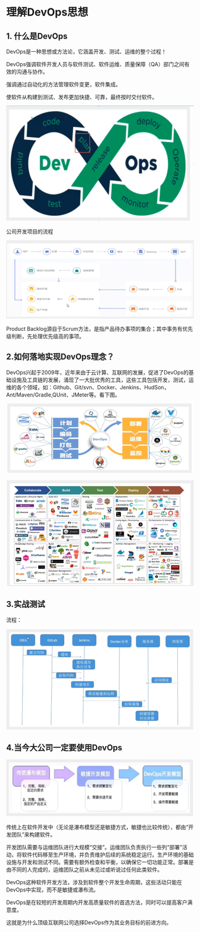 # 理解DevOps思想

## 1. 什么是DevOps

DevOps是一种思想或方法论，它涵盖开发、测试、运维的整个过程！

DevOps强调软件开发人员与软件测试、软件运维、质量保障（QA）部门之间有效的沟通与协作。

强调通过自动化的方法管理软件变更，软件集成。

使软件从构建到测试、发布更加快捷、可靠，最终按时交付软件。

![](https://raw.githubusercontent.com/yimisiyang/cloudimage/master/Image/20200902124956.png)

公司开发项目的流程

![](https://raw.githubusercontent.com/yimisiyang/cloudimage/master/Image/20200902125227.png)

Product Backlog源自于Scrum方法，是指产品待办事项的集合；其中事务有优先级判断，先处理优先级高的事项。

## 2.如何落地实现DevOps理念？

DevOps兴起于2009年，近年来由于云计算、互联网的发展，促进了DevOps的基础设施及工具链的发展，涌现了一大批优秀的工具，这些工具包括开发，测试，运维的各个领域，如：Github、Git/svn、Docker、Jenkins、HudSon，Ant/Maven/Gradle,QUnit、JMeter等。看下图。

![](https://raw.githubusercontent.com/yimisiyang/cloudimage/master/Image/20200902130357.png)

![](https://raw.githubusercontent.com/yimisiyang/cloudimage/master/Image/20200902130454.png)

## 3.实战测试

流程：

![](https://raw.githubusercontent.com/yimisiyang/cloudimage/master/Image/20200902130846.png)

## 4.当今大公司一定要使用DevOps

![](https://raw.githubusercontent.com/yimisiyang/cloudimage/master/Image/20200902131312.png)

传统上在软件开发中（无论是瀑布模型还是敏捷方式，敏捷也比较传统），都由“开发团队”来构建软件。

开发团队需要与运维团队进行大规模“交接”。运维团队负责执行一些列“部署”活动，将软件代码移至生产环境，并负责维护后续的系统稳定运行。生产环境的基础设施与开发和测试不同。需要有额外检查和平衡，以确保它一切功能正常。部署是由不同的人完成的，运维团队之前从未见过或听说过任何此类软件。

DevOps这种软件开发方法，涉及到软件整个开发生命周期，这些活动只能在DevOps中实现，而不是敏捷或瀑布流。

DevOps是在较短的开发周期内开发高质量软件的首选方法，同时可以提高客户满意度。

这就是为什么顶级互联网公司选择DevOps作为其业务目标的前进方向。